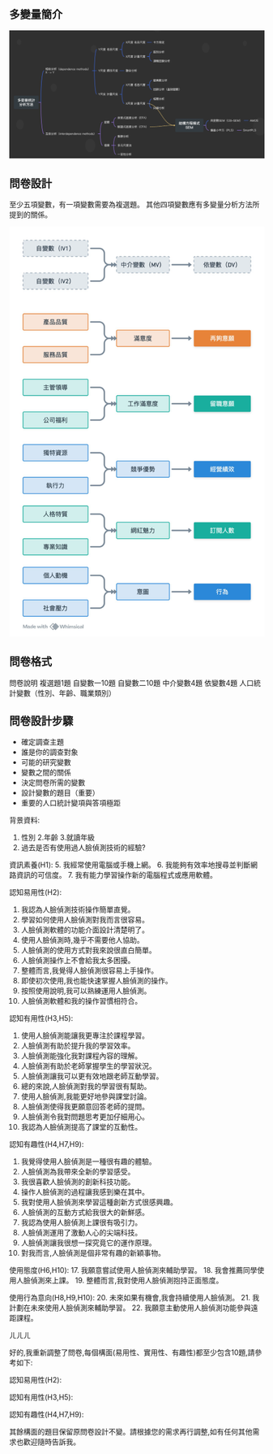 ## 多變量簡介
![upgit_20240503_1714727361.png](https://raw.githubusercontent.com/kcwc1029/obsidian-upgit-image/main/2024/05/upgit_20240503_1714727361.png)

## 問卷設計

至少五項變數，有一項變數需要為複選題。
其他四項變數應有多變量分析方法所提到的關係。

![upgit_20240503_1714728656.png](https://raw.githubusercontent.com/kcwc1029/obsidian-upgit-image/main/2024/05/upgit_20240503_1714728656.png)

## 問卷格式

問卷說明
複選題1題
自變數一10題
自變數二10題
中介變數4題
依變數4題
人口統計變數（性別、年齡、職業類別）

## 問卷設計步驟
- 確定調查主題
- 誰是你的調查對象
- 可能的研究變數
- 變數之間的關係
- 決定問卷所需的變數
- 設計變數的題目（重要）
- 重要的人口統計變項與答項極距







背景資料:
1. 性別
2.年齡
3.就讀年級
4. 過去是否有使用過人臉偵測技術的經驗?

資訊素養(H1):
5. 我經常使用電腦或手機上網。
6. 我能夠有效率地搜尋並判斷網路資訊的可信度。 
7. 我有能力學習操作新的電腦程式或應用軟體。

認知易用性(H2):
1. 我認為人臉偵測技術操作簡單直覺。
2. 學習如何使用人臉偵測對我而言很容易。
3. 人臉偵測軟體的功能介面設計清楚明了。
4. 使用人臉偵測時,幾乎不需要他人協助。
5. 人臉偵測的使用方式對我來說很直白簡單。
6. 人臉偵測操作上不會給我太多困擾。
7. 整體而言,我覺得人臉偵測很容易上手操作。
8. 即使初次使用,我也能快速掌握人臉偵測的操作。
9. 按照使用說明,我可以熟練運用人臉偵測。
10. 人臉偵測軟體和我的操作習慣相符合。

認知有用性(H3,H5): 
1. 使用人臉偵測能讓我更專注於課程學習。
2. 人臉偵測有助於提升我的學習效率。 
3. 人臉偵測能強化我對課程內容的理解。
4. 人臉偵測有助於老師掌握學生的學習狀況。
5. 人臉偵測讓我可以更有效地跟老師互動學習。
6. 總的來說,人臉偵測對我的學習很有幫助。
7. 使用人臉偵測,我能更好地參與課堂討論。
8. 人臉偵測使得我更願意回答老師的提問。
9. 人臉偵測令我對問題思考更加仔細用心。
10. 我認為人臉偵測提高了課堂的互動性。

認知有趣性(H4,H7,H9):
1. 我覺得使用人臉偵測是一種很有趣的體驗。
2. 人臉偵測為我帶來全新的學習感受。
3. 我很喜歡人臉偵測的創新科技功能。
4. 操作人臉偵測的過程讓我感到樂在其中。
5. 我對使用人臉偵測來學習這種創新方式很感興趣。
6. 人臉偵測的互動方式給我很大的新鮮感。
7. 我認為使用人臉偵測上課很有吸引力。
8. 人臉偵測運用了激動人心的尖端科技。
9. 人臉偵測讓我很想一探究竟它的運作原理。
10. 對我而言,人臉偵測是個非常有趣的新穎事物。

使用態度(H6,H10):
17. 我願意嘗試使用人臉偵測來輔助學習。
18. 我會推薦同學使用人臉偵測來上課。 
19. 整體而言,我對使用人臉偵測抱持正面態度。

使用行為意向(H8,H9,H10):
20. 未來如果有機會,我會持續使用人臉偵測。
21. 我計劃在未來使用人臉偵測來輔助學習。
22. 我願意主動使用人臉偵測功能參與遠距課程。




ㄦㄦㄦ

好的,我重新調整了問卷,每個構面(易用性、實用性、有趣性)都至少包含10題,請參考如下:

認知易用性(H2):


認知有用性(H3,H5):


認知有趣性(H4,H7,H9):


其餘構面的題目保留原問卷設計不變。請根據您的需求再行調整,如有任何其他需求也歡迎隨時告訴我。

